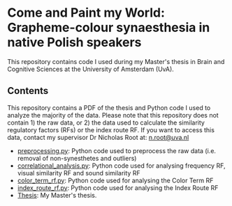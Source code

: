 # Come and Paint my World: Grapheme-colour synaesthesia in native Polish speakers
This repository contains code I used during my Master's thesis in Brain and Cognitive Sciences at the University of Amsterdam (UvA).

## Contents
This repository contains a PDF of the thesis and Python code I used to analyze the majority of the data. Please note that this repository does not contain 1) the raw data, or 2) the data used to calculate the similarity regulatory factors (RFs) or the index route RF. If you want to access this data, contact my supervisor Dr Nicholas Root at: n.root@uva.nl
* [preprocessing.py](preprocessing.py): Python code used to preprocess the raw data (i.e. removal of non-synesthetes and outliers)
* [correlational_analysis.py](correlational_analysis.py): Python code used for analysing frequency RF, visual similarity RF and sound similarity RF
* [color_term_rf.py](color_term_rf.py): Python code used for analysing the Color Term RF
* [index_route_rf.py](color_term_rf.py): Python code used for analysing the Index Route RF
* [Thesis](kolodziejczyk_rp1_thesis.pdf): My Master's thesis.
